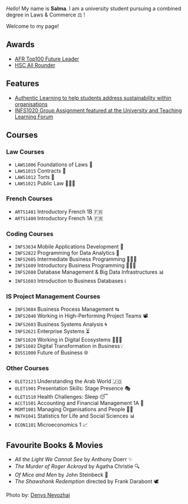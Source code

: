 _Hello_! My name is **Salma**. I am a university student pursuing a combined degree in Laws & Commerce ⚖️ !

Welcome to my page! 

## Awards

- [AFR Top100 Future Leader](https://au.gradconnection.com/top100/future-leaders/2022/)
- [HSC All Rounder](https://educationstandards.nsw.edu.au/wps/portal/nesa/about/events/merit-lists/distinguished-achievers/2019/w)

## Features
- [Authentic Learning to help students address sustainability within organisations](https://www.education.unsw.edu.au/news-events/news/authentic-learning-to-address-sustainability)
- [INFS1020 Group Assignment featured at the University and Teaching Learning Forum](https://cdrg.blog/2022/11/03/nurturing-graduate-employability-with-prosocial-engagement/)

## Courses
### Law Courses
- `LAWS1006` Foundations of Laws 🧱
- `LAWS1015` Contracts 🤝
- `LAWS1012` Torts 🤕
- `LAWS1021` Public Law 👩🏻‍⚖️

### French Courses
- `ARTS1481` Introductory French 1B 🇫🇷
- `ARTS1480` Introductory French 1A 🇫🇷

### Coding Courses
- `INFS3634` Mobile Applications Development 📱
- `INFS2822` Programming for Data Analytics 🐍
- `INFS2605` Intermediate Business Programming 👩🏻‍💻
- `INFS1609` Introductory Business Programming 👩🏻‍💻
- `INFS2608` Database Management & Big Data Infrastructures 📊
- `INFS1603` Introduction to Business Databases ℹ️

### IS Project Management Courses
- `INFS3604` Business Process Management ⇆
- `INFS2040` Working in High-Performing Project Teams 📽
- `INFS2603` Business Systems Analysis 🌀
- `INFS2621` Enterprise Systems ⏳
- `INFS1020` Working in Digital Ecosystems 👩🏻‍💻
- `INFS1602` Digital Transformation in Business💡
- `BUSS1000` Future of Business 🌐

### Other Courses
- `OLET2123` Understanding the Arab World 🇯🇴
- `OLET1901` Presentation Skills: Stage Presence 🎭
- `OLET1510` Health Challenges: Sleep 😴
- `ACCT1501` Accounting and Financial Management 1A 🧮
- `MGMT1001` Managing Organisations and People 🙌🏼
- `MATH1041` Statistics for Life and Social Sciences 📊
- `ECON1101` Microeconomics 1 📈

## Favourite Books & Movies
- _All the Light We Cannot See_ by Anthony Doerr ✨
- _The Murder of Roger Ackroyd_ by Agatha Christie 🔍
- _Of Mice and Men_ by John Steinbeck 🍃
- _The Shawshank Redemption_ directed by Frank Darabont 🕊

Photo by: [Denys Nevozhai](https://unsplash.com/photos/guNIjIuUcgY)
